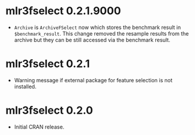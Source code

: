 # mlr3fselect 0.2.1.9000

* `Archive` is `ArchiveFSelect` now which stores the benchmark result in
  `$benchmark_result`. This change removed the resample results from the archive
   but they can be still accessed via the benchmark result.

# mlr3fselect 0.2.1

* Warning message if external package for feature selection is not installed.

# mlr3fselect 0.2.0

* Initial CRAN release.
